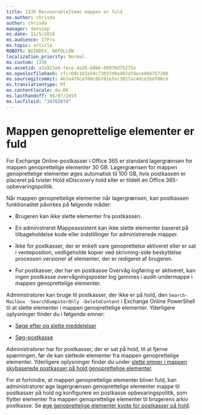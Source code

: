 ```yaml
---
title: 1336 RecoverableItems mappen er fuld
ms.author: chrisda
author: chrisda
manager: dansimp
ms.date: 11/5/2018
ms.audience: ITPro
ms.topic: article
ROBOTS: NOINDEX, NOFOLLOW
localization_priority: Normal
ms.custom: 1336
ms.assetid: a3a923e8-fece-4a26-b8b6-00970d75275e
ms.openlocfilehash: cfcc69c1b3a59c73037d9a493af4ece86b7b7208
ms.sourcegitcommit: 4b7e478ce700c0b781efec3857ac4dce5bdf00c6
ms.translationtype: MT
ms.contentlocale: da-DK
ms.lasthandoff: 06/07/2019
ms.locfileid: "34762074"
---
```

# <a name="the-recoverable-items-folder-is-full"></a>Mappen genoprettelige elementer er fuld

For Exchange Online-postkasser i Office 365 er standard lagergrænsen for mappen genoprettelige elementer 30 GB. Lagergrænsen for mappen genoprettelige elementer øges automatisk til 100 GB, hvis postkassen er placeret på tvister Hold eDiscovery hold eller er tildelt en Office 365-opbevaringspolitik.

Når mappen genoprettelige elementer når lagergrænsen, kan postkassen funktionalitet påvirkes på følgende måder:

- Brugeren kan ikke slette elementer fra postkassen.

- En administreret Mappeassistent kan ikke slette elementer baseret på tilbageholdelse kode eller indstillinger for administrerede mapper.

- Ikke for postkasser, der er enkelt vare genoprettelse aktiveret eller er sat i venteposition, vedligeholde kopier ved skrivning-side beskyttelse processen versioner af elementer, der er redigeret af brugeren.

- For postkasser, der har en postkasse Overvåg logføring er aktiveret, kan ingen postkasse overvågningsposter log gemmes i audit-undermappe i mappen genoprettelige elementer.

Administratorer kan bruge til postkasser, der ikke er på hold, den `Search-Mailbox -SearchDumpsterOnly -DeleteContent` i Exchange Online PowerShell til at slette elementer i mappen genoprettelige elementer. Yderligere oplysninger finder du i følgende emner: 

- [Søge efter og slette meddelelser](https://docs.microsoft.com/office365/securitycompliance/search-for-and-delete-messagesadmin-help)

- [Søg-postkasse](https://docs.microsoft.com/powershell/module/exchange/mailboxes/Search-Mailbox)

Administratorer har for postkasser, der er sat på hold, til at fjerne spærringen, før de kan slettede elementer fra mappen genoprettelige elementer. Yderligere oplysninger finder du under [slette emner i mappen skybaserede postkasser på hold genoprettelige elementer](https://docs.microsoft.com/office365/securitycompliance/delete-items-in-the-recoverable-items-folder-of-mailboxes-on-hold).

For at forhindre, at mappen genoprettelige elementer bliver fuld, kan administratorer øge lagergrænsen genoprettelige elementer mappe til postkasser på hold og konfigurere en postkasse opbevaringspolitik, som flytter elementer fra mappen genoprettelige elementer til brugerens arkiv postkasse. Se [øge genoprettelige elementer kvote for postkasser på hold](https://docs.microsoft.com/office365/securitycompliance/increase-the-recoverable-quota-for-mailboxes-on-hold).
